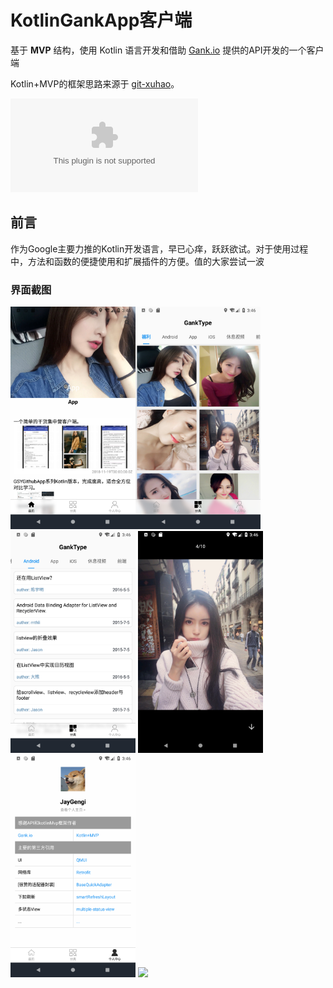 # KotlinGankApp客户端

基于 **MVP** 结构，使用 Kotlin 语言开发和借助  [Gank.io](https://gank.io/)   提供的API开发的一个客户端

Kotlin+MVP的框架思路来源于  [git-xuhao](https://github.com/git-xuhao/KotlinMvp)。

![APK下载地址](https://github.com/JayGengi/KotlinGankApp/blob/master/app/release/kotlinmvp_v1.1.0_release.apk)
## 前言

作为Google主要力推的Kotlin开发语言，早已心痒，跃跃欲试。对于使用过程中，方法和函数的便捷使用和扩展插件的方便。值的大家尝试一波


### 界面截图


<img src="https://github.com/JayGengi/KotlinGankApp/blob/master/show/home.png" width=200><img src="https://github.com/JayGengi/KotlinGankApp/blob/master/show/type.png" width=200><img src="https://github.com/JayGengi/KotlinGankApp/blob/master/show/gank_type.png" width=200>
<img src="https://github.com/JayGengi/KotlinGankApp/blob/master/show/img.png" width=200><img src="https://github.com/JayGengi/KotlinGankApp/blob/master/show/mine.png" width=200>
<img src="https://github.com/JayGengi/KotlinGankApp/blob/master/show/gankapp.gif" width=200>

